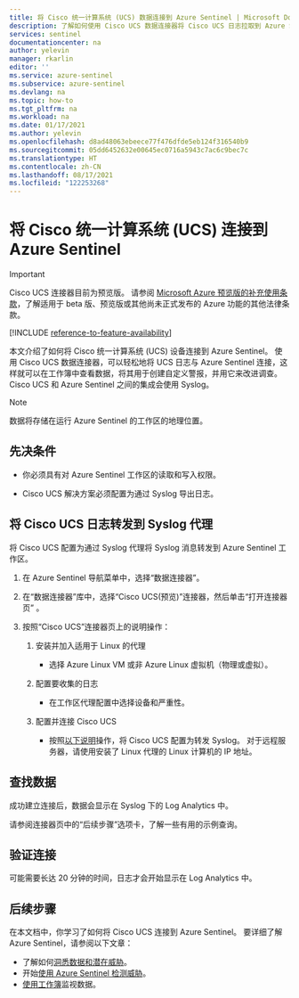 ```yaml
---
title: 将 Cisco 统一计算系统 (UCS) 数据连接到 Azure Sentinel | Microsoft Docs
description: 了解如何使用 Cisco UCS 数据连接器将 Cisco UCS 日志拉取到 Azure Sentinel 中。 在工作簿中查看 Cisco UCS 数据、创建警报，并改进调查。
services: sentinel
documentationcenter: na
author: yelevin
manager: rkarlin
editor: ''
ms.service: azure-sentinel
ms.subservice: azure-sentinel
ms.devlang: na
ms.topic: how-to
ms.tgt_pltfrm: na
ms.workload: na
ms.date: 01/17/2021
ms.author: yelevin
ms.openlocfilehash: d8ad48063ebeece77f476dfde5eb124f316540b9
ms.sourcegitcommit: 05dd6452632e00645ec0716a5943c7ac6c9bec7c
ms.translationtype: HT
ms.contentlocale: zh-CN
ms.lasthandoff: 08/17/2021
ms.locfileid: "122253268"
---
```

# <a name="connect-your-cisco-unified-computing-system-ucs-to-azure-sentinel"></a>将 Cisco 统一计算系统 (UCS) 连接到 Azure Sentinel

> [!IMPORTANT]
> Cisco UCS 连接器目前为预览版。 请参阅 [Microsoft Azure 预览版的补充使用条款](https://azure.microsoft.com/support/legal/preview-supplemental-terms/)，了解适用于 beta 版、预览版或其他尚未正式发布的 Azure 功能的其他法律条款。

[!INCLUDE [reference-to-feature-availability](includes/reference-to-feature-availability.md)]

本文介绍了如何将 Cisco 统一计算系统 (UCS) 设备连接到 Azure Sentinel。 使用 Cisco UCS 数据连接器，可以轻松地将 UCS 日志与 Azure Sentinel 连接，这样就可以在工作簿中查看数据，将其用于创建自定义警报，并用它来改进调查。 Cisco UCS 和 Azure Sentinel 之间的集成会使用 Syslog。

> [!NOTE]
> 数据将存储在运行 Azure Sentinel 的工作区的地理位置。

## <a name="prerequisites"></a>先决条件

- 你必须具有对 Azure Sentinel 工作区的读取和写入权限。

- Cisco UCS 解决方案必须配置为通过 Syslog 导出日志。

## <a name="forward-cisco-ucs-logs-to-the-syslog-agent"></a>将 Cisco UCS 日志转发到 Syslog 代理  

将 Cisco UCS 配置为通过 Syslog 代理将 Syslog 消息转发到 Azure Sentinel 工作区。

1. 在 Azure Sentinel 导航菜单中，选择“数据连接器”。

1. 在“数据连接器”库中，选择“Cisco UCS(预览)”连接器，然后单击“打开连接器页”  。

1. 按照“Cisco UCS”连接器页上的说明操作：

    1. 安装并加入适用于 Linux 的代理

        - 选择 Azure Linux VM 或非 Azure Linux 虚拟机（物理或虚拟）。

    1. 配置要收集的日志

        - 在工作区代理配置中选择设备和严重性。

    1. 配置并连接 Cisco UCS

        - 按照[以下说明](https://www.cisco.com/c/en/us/support/docs/servers-unified-computing/ucs-manager/110265-setup-syslog-for-ucs.html#configsremotesyslog)操作，将 Cisco UCS 配置为转发 Syslog。 对于远程服务器，请使用安装了 Linux 代理的 Linux 计算机的 IP 地址。

## <a name="find-your-data"></a>查找数据

成功建立连接后，数据会显示在 Syslog 下的 Log Analytics 中。

请参阅连接器页中的“后续步骤”选项卡，了解一些有用的示例查询。

## <a name="validate-connectivity"></a>验证连接

可能需要长达 20 分钟的时间，日志才会开始显示在 Log Analytics 中。

## <a name="next-steps"></a>后续步骤

在本文档中，你学习了如何将 Cisco UCS 连接到 Azure Sentinel。 要详细了解 Azure Sentinel，请参阅以下文章：

- 了解如何[洞悉数据和潜在威胁](get-visibility.md)。
- 开始[使用 Azure Sentinel 检测威胁](detect-threats-built-in.md)。
- [使用工作簿](monitor-your-data.md)监视数据。